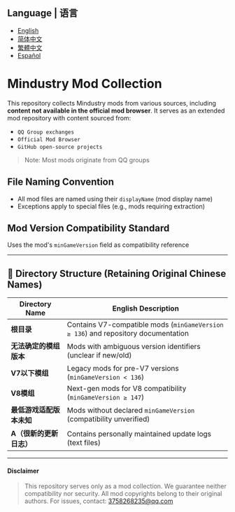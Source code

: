## Language | 语言  
- [English](README.md)  
- [简体中文](README.zh-CN.md)  
- [繁體中文](README.zh-TW.md)  
- [Español](README.es.md)
# Mindustry Mod Collection

This repository collects Mindustry mods from various sources, including **content not available in the official mod browser**. It serves as an extended mod repository with content sourced from:
- `QQ Group exchanges`
- `Official Mod Browser`
- `GitHub open-source projects`
> Note: Most mods originate from QQ groups

## File Naming Convention
- All mod files are named using their `displayName` (mod display name)
- Exceptions apply to special files (e.g., mods requiring extraction)

## Mod Version Compatibility Standard
Uses the mod's `minGameVersion` field as compatibility reference

---

## 📂 Directory Structure (Retaining Original Chinese Names)

| Directory Name | English Description                                                                 |
|-----------------------------|-------------------------------------------------------------------------------------|
| **根目录**                  | Contains V7-compatible mods (`minGameVersion ≥ 136`) and repository documentation   |
| **无法确定的模组版本**      | Mods with ambiguous version identifiers (unclear if new/old)                        |
| **V7以下模组**              | Legacy mods for pre-V7 versions (`minGameVersion < 136`)                            |
| **V8模组**                  | Next-gen mods for V8 compatibility (`minGameVersion ≥ 147`)                         |
| **最低游戏适配版本未知**    | Mods without declared `minGameVersion` (compatibility unverified)                  |
| **A（很新的更新日志）**     | Contains personally maintained update logs (text files)                             |

---
#### Disclaimer
> This repository serves only as a mod collection. We guarantee neither compatibility nor security. All mod copyrights belong to their original authors. For issues, contact: 3758268235@qq.com
